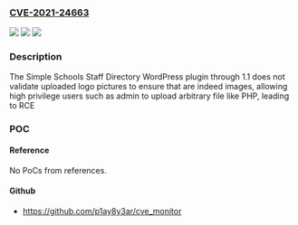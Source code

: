 ### [CVE-2021-24663](https://cve.mitre.org/cgi-bin/cvename.cgi?name=CVE-2021-24663)
![](https://img.shields.io/static/v1?label=Product&message=Simple%20Schools%20Staff%20Directory&color=blue)
![](https://img.shields.io/static/v1?label=Version&message=1.1%3C%3D%201.1%20&color=brighgreen)
![](https://img.shields.io/static/v1?label=Vulnerability&message=CWE-434%20Unrestricted%20Upload%20of%20File%20with%20Dangerous%20Type&color=brighgreen)

### Description

The Simple Schools Staff Directory WordPress plugin through 1.1 does not validate uploaded logo pictures to ensure that are indeed images, allowing high privilege users such as admin to upload arbitrary file like PHP, leading to RCE

### POC

#### Reference
No PoCs from references.

#### Github
- https://github.com/p1ay8y3ar/cve_monitor

